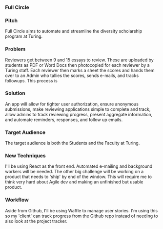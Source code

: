 ### Full Circle

### Pitch

Full Circle aims to automate and streamline the diversity scholarship program at Turing. 

### Problem

Reviewers get between 9 and 15 essays to review. These are uploaded by students as PDF or Word Docs then photocopied for each reviewer by a Turing staff. Each reviewer then marks a sheet the scores and hands them over to an Admin who tallies the scores, sends e-mails, and tracks followups. This process is 

### Solution

An app will allow for tighter user authorization, ensure anonymous submissions, make reviewing applications simple to complete and track, allow admins to track reviewing progress, present aggregate information, and automate reminders, responses, and follow up emails.

### Target Audience

The target audience is both the Students and the Faculty at Turing.

### New Techniques

I'll be using React as the front end. Automated e-mailing and background workers will be needed. The other big challenge will be working on a product that needs to 'ship' by end of the window. This will require me to think very hard about Agile dev and making an unfinished but usable product.

### Workflow

Aside from Github, I'll be using Waffle to manage user stories. I'm using this so my 'client' can track progress from the Github repo instead of needing to also look at the project tracker.

